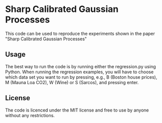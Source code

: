 Sharp Calibrated Gaussian Processes
===================================================================================================

This code can be used to reproduce the experiments shown in the paper 
"Sharp Calibrated Gaussian Processes"


Usage
-------

The best way to run the code is by running either the regression.py using Python. When running the regression examples, you will have to choose which data set you want to run by pressing, e.g., B (Boston house prices), M (Mauna Loa CO2), W (Wine) or S (Sarcos), and pressing enter.

License
-------

The code is licenced under the MIT license and free to use by anyone without any restrictions.
